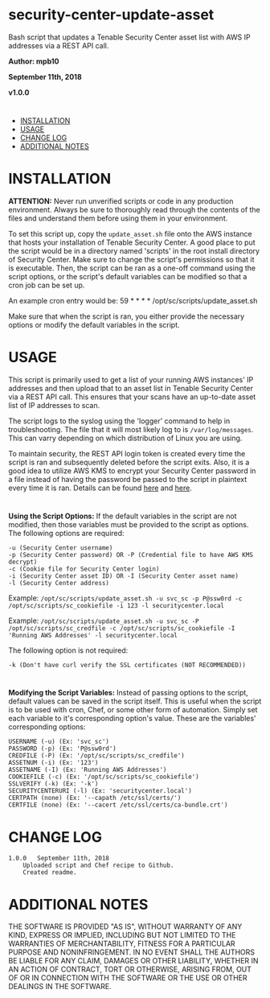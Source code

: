 # security-center-update-asset
Bash script that updates a Tenable Security Center asset list with AWS IP addresses via a REST API call.


**Author: mpb10**

**September 11th, 2018**

**v1.0.0**

#

 - [INSTALLATION](#installation)
 - [USAGE](#usage)
 - [CHANGE LOG](#change-log)
 - [ADDITIONAL NOTES](#additional-notes)
 
#

# INSTALLATION

**ATTENTION:** Never run unverified scripts or code in any production environment. Always be sure to thoroughly read through the contents of the files and understand them before using them in your environment.

To set this script up, copy the `update_asset.sh` file onto the AWS instance that hosts your installation of Tenable Security Center. A good place to put the script would be in a directory named 'scripts' in the root install directory of Security Center. Make sure to change the script's permissions so that it is executable. Then, the script can be ran as a one-off command using the script options, or the script's default variables can be modified so that a cron job can be set up.

An example cron entry would be:
	59 * * * * /opt/sc/scripts/update_asset.sh

Make sure that when the script is ran, you either provide the necessary options or modify the default variables in the script.

# USAGE

This script is primarily used to get a list of your running AWS instances' IP addresses and then upload that to an asset list in Tenable Security Center via a REST API call. This ensures that your scans have an up-to-date asset list of IP addresses to scan.

The script logs to the syslog using the 'logger' command to help in troubleshooting. The file that it will most likely log to is `/var/log/messages`. This can varry depending on which distribution of Linux you are using.

To maintain security, the REST API login token is created every time the script is ran and subsequently deleted before the script exits. Also, it is a good idea to utilize AWS KMS to encrypt your Security Center password in a file instead of having the password be passed to the script in plaintext every time it is ran. Details can be found [here](https://aws.amazon.com/blogs/security/how-to-help-protect-sensitive-data-with-aws-kms/) and [here](https://aws.amazon.com/blogs/security/how-to-encrypt-and-decrypt-your-data-with-the-aws-encryption-cli/).

#

**Using the Script Options:**
If the default variables in the script are not modified, then those variables must be provided to the script as options. The following options are required:

	-u (Security Center username)
	-p (Security Center password) OR -P (Credential file to have AWS KMS decrypt)
	-c (Cookie file for Security Center login)
	-i (Security Center asset ID) OR -I (Security Center asset name)
	-l (Security Center address)

Example: `/opt/sc/scripts/update_asset.sh -u svc_sc -p P@ssw0rd -c /opt/sc/scripts/sc_cookiefile -i 123 -l securitycenter.local`

Example: `/opt/sc/scripts/update_asset.sh -u svc_sc -P /opt/sc/scripts/sc_credfile -c /opt/sc/scripts/sc_cookiefile -I 'Running AWS Addresses' -l securitycenter.local`

The following option is not required:

	-k (Don't have curl verify the SSL certificates (NOT RECOMMENDED))

#

**Modifying the Script Variables:**
Instead of passing options to the script, default values can be saved in the script itself. This is useful when the script is to be used with cron, Chef, or some other form of automation. Simply set each variable to it's corresponding option's value. These are the variables' corresponding options:

	USERNAME (-u) (Ex: 'svc_sc')
	PASSWORD (-p) (Ex: 'P@ssw0rd')
	CREDFILE (-P) (Ex: '/opt/sc/scripts/sc_credfile')
	ASSETNUM (-i) (Ex: '123')
	ASSETNAME (-I) (Ex: 'Running AWS Addresses')
	COOKIEFILE (-c) (Ex: '/opt/sc/scripts/sc_cookiefile')
	SSLVERIFY (-k) (Ex: '-k')
	SECURITYCENTERURI (-l) (Ex: 'securitycenter.local')
	CERTPATH (none) (Ex: '--capath /etc/ssl/certs/')
	CERTFILE (none) (Ex: '--cacert /etc/ssl/certs/ca-bundle.crt')

# CHANGE LOG

	1.0.0	September 11th, 2018
		Uploaded script and Chef recipe to Github.
		Created readme.

# ADDITIONAL NOTES

THE SOFTWARE IS PROVIDED "AS IS", WITHOUT WARRANTY OF ANY KIND, EXPRESS OR IMPLIED, INCLUDING BUT NOT LIMITED TO THE WARRANTIES OF MERCHANTABILITY, FITNESS FOR A PARTICULAR PURPOSE AND NONINFRINGEMENT. IN NO EVENT SHALL THE AUTHORS BE LIABLE FOR ANY CLAIM, DAMAGES OR OTHER LIABILITY, WHETHER IN AN ACTION OF CONTRACT, TORT OR OTHERWISE, ARISING FROM, OUT OF OR IN CONNECTION WITH THE SOFTWARE OR THE USE OR OTHER DEALINGS IN THE SOFTWARE.
		
